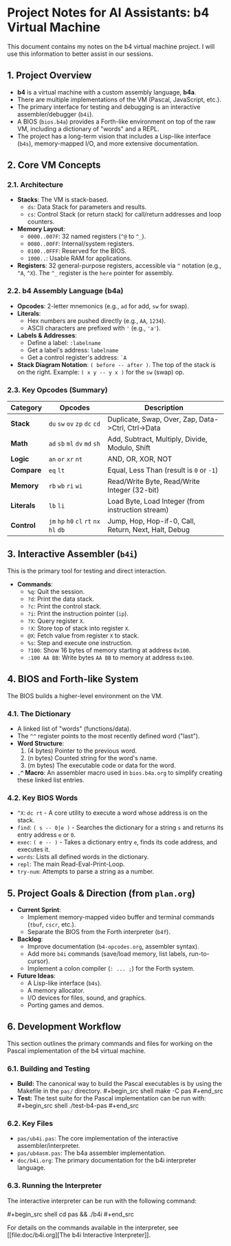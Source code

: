 # Project Notes for AI Assistants: b4 Virtual Machine

This document contains my notes on the b4 virtual machine project. I will use this information to better assist in our sessions.

## 1. Project Overview

- **b4** is a virtual machine with a custom assembly language, **b4a**.
- There are multiple implementations of the VM (Pascal, JavaScript, etc.).
- The primary interface for testing and debugging is an interactive assembler/debugger (`b4i`).
- A BIOS (`bios.b4a`) provides a Forth-like environment on top of the raw VM, including a dictionary of "words" and a REPL.
- The project has a long-term vision that includes a Lisp-like interface (`b4s`), memory-mapped I/O, and more extensive documentation.

## 2. Core VM Concepts

### 2.1. Architecture

- **Stacks**: The VM is stack-based.
  - `ds`: Data Stack for parameters and results.
  - `cs`: Control Stack (or return stack) for call/return addresses and loop counters.
- **Memory Layout**:
  - `0000..007F`: 32 named registers (`^@` to `^_`).
  - `0080..00FF`: Internal/system registers.
  - `0100..0FFF`: Reserved for the BIOS.
  - `1000..`: Usable RAM for applications.
- **Registers**: 32 general-purpose registers, accessible via `^` notation (e.g., `^A`, `^X`). The `^_` register is the `here` pointer for assembly.

### 2.2. b4 Assembly Language (b4a)

- **Opcodes**: 2-letter mnemonics (e.g., `ad` for add, `sw` for swap).
- **Literals**:
  - Hex numbers are pushed directly (e.g., `AA`, `1234`).
  - ASCII characters are prefixed with `'` (e.g., `'a'`).
- **Labels & Addresses**:
  - Define a label: `:labelname`
  - Get a label's address: `labelname`
  - Get a control register's address: `` `A ``
- **Stack Diagram Notation**: `( before -- after )`. The top of the stack is on the right. Example: `( x y -- y x )` for the `sw` (swap) op.

### 2.3. Key Opcodes (Summary)

| Category      | Opcodes                                       | Description                                      |
|---------------|-----------------------------------------------|--------------------------------------------------|
| **Stack**     | `du` `sw` `ov` `zp` `dc` `cd`                 | Duplicate, Swap, Over, Zap, Data->Ctrl, Ctrl->Data |
| **Math**      | `ad` `sb` `ml` `dv` `md` `sh`                 | Add, Subtract, Multiply, Divide, Modulo, Shift   |
| **Logic**     | `an` `or` `xr` `nt`                           | AND, OR, XOR, NOT                                |
| **Compare**   | `eq` `lt`                                     | Equal, Less Than (result is `0` or `-1`)         |
| **Memory**    | `rb` `wb` `ri` `wi`                           | Read/Write Byte, Read/Write Integer (32-bit)     |
| **Literals**  | `lb` `li`                                     | Load Byte, Load Integer (from instruction stream)|
| **Control**   | `jm` `hp` `h0` `cl` `rt` `nx` `hl` `db`       | Jump, Hop, Hop-if-0, Call, Return, Next, Halt, Debug |

## 3. Interactive Assembler (`b4i`)

This is the primary tool for testing and direct interaction.

- **Commands**:
  - `%q`: Quit the session.
  - `?d`: Print the data stack.
  - `?c`: Print the control stack.
  - `?i`: Print the instruction pointer (`ip`).
  - `?X`: Query register `X`.
  - `!X`: Store top of stack into register `X`.
  - `@X`: Fetch value from register `X` to stack.
  - `%s`: Step and execute one instruction.
  - `?100`: Show 16 bytes of memory starting at address `0x100`.
  - `:100 AA BB`: Write bytes `AA BB` to memory at address `0x100`.

## 4. BIOS and Forth-like System

The BIOS builds a higher-level environment on the VM.

### 4.1. The Dictionary

- A linked list of "words" (functions/data).
- The `^^` register points to the most recently defined word ("last").
- **Word Structure**:
  1.  (4 bytes) Pointer to the previous word.
  2.  (n bytes) Counted string for the word's name.
  3.  (m bytes) The executable code or data for the word.
- **`.^` Macro**: An assembler macro used in `bios.b4a.org` to simplify creating these linked list entries.

### 4.2. Key BIOS Words

- `^X`: `dc rt` - A core utility to execute a word whose address is on the stack.
- `find`: `( s -- 0|e )` - Searches the dictionary for a string `s` and returns its entry address `e` or `0`.
- `exec`: `( e -- )` - Takes a dictionary entry `e`, finds its code address, and executes it.
- `words`: Lists all defined words in the dictionary.
- `repl`: The main Read-Eval-Print-Loop.
- `try-num`: Attempts to parse a string as a number.

## 5. Project Goals & Direction (from `plan.org`)

- **Current Sprint**:
  - Implement memory-mapped video buffer and terminal commands (`tbuf`, `cscr`, etc.).
  - Separate the BIOS from the Forth interpreter (`b4f`).
- **Backlog**:
  - Improve documentation (`b4-opcodes.org`, assembler syntax).
  - Add more `b4i` commands (save/load memory, list labels, run-to-cursor).
  - Implement a colon compiler (`: ... ;`) for the Forth system.
- **Future Ideas**:
  - A Lisp-like interface (`b4s`).
  - A memory allocator.
  - I/O devices for files, sound, and graphics.
  - Porting games and demos.

## 6. Development Workflow

This section outlines the primary commands and files for working on the Pascal implementation of the b4 virtual machine.

### 6.1. Building and Testing

- **Build:** The canonical way to build the Pascal executables is by using the Makefile in the `pas/` directory.
  #+begin_src shell
  make -C pas
  #+end_src
- **Test:** The test suite for the Pascal implementation can be run with:
  #+begin_src shell
  ./test-b4-pas
  #+end_src

### 6.2. Key Files

- `pas/ub4i.pas`: The core implementation of the interactive assembler/interpreter.
- `pas/ub4asm.pas`: The b4a assembler implementation.
- `doc/b4i.org`: The primary documentation for the b4i interpreter language.

### 6.3. Running the Interpreter

The interactive interpreter can be run with the following command:

#+begin_src shell
cd pas && ./b4i
#+end_src

For details on the commands available in the interpreter, see [[file:doc/b4i.org][The b4i Interactive Interpreter]].
